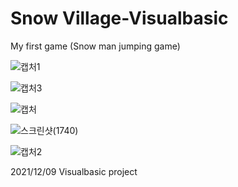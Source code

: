 # Snow Village-Visualbasic

My first game 
(Snow man jumping game)

![캡처1](https://user-images.githubusercontent.com/100923108/207620595-292b029d-e843-4df6-9faf-67c2bc66bd3d.PNG)
<start screen>


![캡처3](https://user-images.githubusercontent.com/100923108/207620616-d56ba87c-2da9-4715-918c-1cdd0af33e48.PNG)
<How to use>


![캡처](https://user-images.githubusercontent.com/100923108/207620630-3dcd96fd-2a79-4fab-b377-a93b0f6c9369.PNG)
<starting Game>


![스크린샷(1740)](https://user-images.githubusercontent.com/100923108/207620637-4873de3e-d9d5-4df4-815d-3a33a04ac23b.png)
<play>


![캡처2](https://user-images.githubusercontent.com/100923108/207620647-5b61ebdf-5ec5-4e90-9e1f-67eca33e4196.PNG)
<fin>


2021/12/09 Visualbasic project
